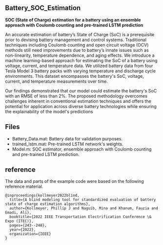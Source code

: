 ## Battery_SOC_Estimation
**SOC (State of Charge) estimation for a battery using an ensemble approach with Coulomb counting and pre-trained LSTM prediction**

An accurate estimation of battery’s State of Charge (SoC) is a prerequisite prior to 
devising battery management and control systems. Traditional techniques including Coulomb 
counting and open circuit voltage (OCV) methods still need improvements due to battery’s 
innate issues such as non-linearity, temperature dependence, and aging effects. We 
introduce a machine learning-based approach for estimating the SoC of a battery using voltage, 
current, and temperature data. We utilized battery data from four Tesla Model 3 battery packs 
with varying temperature and discharge cycle environments. This dataset encompasses the 
battery's SoC, voltage, current, and temperature measurements over time. 

Our findings demonstrated that our model could estimate the battery's SoC with an RMSE 
of less than 2%. The proposed methodology overcomes challenges inherent in conventional 
estimation techniques and offers the potential for application across diverse battery 
technologies while ensuring the explainability of the model's predictions

## Files 
+ Battery_Data.mat: Battery data for validation purposes.
+ trained_lstm.mat: Pre-trained LSTM network's weights.
+ Model.m: SOC estimator, ensemble approach with Coulomb counting and pre-trained LSTM prediction.

## reference
The data and parts of the example code were based on the following reference material.
```
@inproceedings{kollmeyer2022blind,
  title={A blind modeling tool for standardized evaluation of battery state of charge estimation algorithms},
  author={Kollmeyer, Phillip J and Naguib, Mina and Khanum, Fauzia and Emadi, Ali},
  booktitle={2022 IEEE Transportation Electrification Conference \& Expo (ITEC)},
  pages={243--248},
  year={2022},
  organization={IEEE}
}
```

